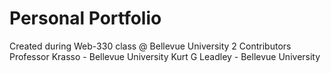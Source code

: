 # Personal Portfolio
Created during Web-330 class @ Bellevue University
2 Contributors
Professor Krasso - Bellevue University
Kurt G Leadley - Bellevue University
